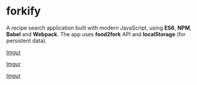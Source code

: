 # forkify
A recipe search application built with modern JavaScript, using **ES6**, **NPM**, **Babel** and **Webpack**.
The app uses **food2fork** API and **localStorage** (for persistent data).

[Imgur](https://i.imgur.com/Q0ADIlD.gifv)

[Imgur](https://i.imgur.com/FSx27Q5.png)

[Imgur](https://i.imgur.com/CkTrWUa.png)
